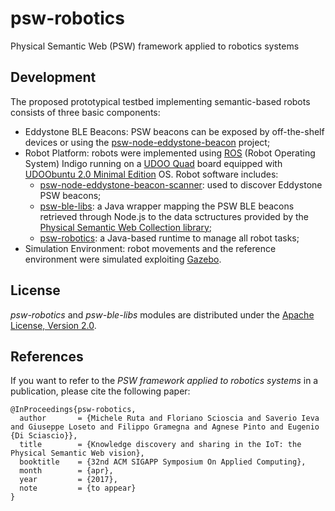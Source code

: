 # psw-robotics
Physical Semantic Web (PSW) framework applied to robotics systems

## Development

The proposed prototypical testbed implementing semantic-based robots consists of three basic components:

* Eddystone BLE Beacons: PSW beacons can be exposed by off-the-shelf devices or using the [psw-node-eddystone-beacon](<https://github.com/sisinflab-swot/psw-node-eddystone-beacon>) project;
* Robot Platform: robots were implemented using [ROS](<http://www.ros.org/>) (Robot Operating System) Indigo running on a [UDOO Quad](<http://www.udoo.org/>) board equipped with [UDOObuntu 2.0 Minimal Edition](<http://www.udoo.org/udoobuntu-2-minimal-edition/>) OS. Robot software includes: 
  * [psw-node-eddystone-beacon-scanner](<https://github.com/sisinflab-swot/psw-node-eddystone-beacon-scanner>): used to discover Eddystone PSW beacons;   
  * [psw-ble-libs](./psw-ble-libs): a Java wrapper mapping the PSW BLE beacons retrieved through Node.js to the data sctructures provided by the [Physical Semantic Web Collection library](https://github.com/sisinflab-swot/physical-semantic-web/tree/phy-sem-web/java/libs);
  * [psw-robotics](./psw-robotics): a Java-based runtime to manage all robot tasks;
* Simulation Environment: robot movements and the reference environment were simulated exploiting [Gazebo](<http://gazebosim.org/>).

## License

_psw-robotics_ and _psw-ble-libs_ modules are distributed under the [Apache License, Version 2.0](./LICENSE).


References
-------------

If you want to refer to the _PSW framework applied to robotics systems_ in a publication, please cite the following paper:

```
@InProceedings{psw-robotics,
  author       = {Michele Ruta and Floriano Scioscia and Saverio Ieva and Giuseppe Loseto and Filippo Gramegna and Agnese Pinto and Eugenio {Di Sciascio}},
  title        = {Knowledge discovery and sharing in the IoT: the Physical Semantic Web vision},
  booktitle    = {32nd ACM SIGAPP Symposium On Applied Computing},
  month        = {apr},
  year         = {2017},
  note         = {to appear}
}
```

